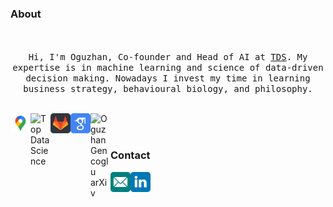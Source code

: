 
### About
<p align="center">
  <br><br>
  <samp>
    Hi, I'm Oguzhan, Co-founder and Head of AI at <a href="https://topdatascience.com/">TDS</a>. My expertise is in machine learning and science of data-driven decision making. Nowadays I invest my time in learning business strategy, behavioural biology, and philosophy.
  </samp>
  <br><br>
</p>

<a href="https://www.google.com/maps/place/Helsinki/@60.11021,24.7385081,10z/data=!3m1!4b1!4m5!3m4!1s0x46920bc796210691:0xcd4ebd843be2f763!8m2!3d60.1698557!4d24.938379">
  <img align="left" alt="Oguzhan Gencoglu Location" width="32px" src="https://raw.githubusercontent.com/edent/SuperTinyIcons/099dc12b59179d07d534069bc8551718f786d91a/images/svg/google_maps.svg" />
</a>

<a href="https://topdatascience.com/">
  <img align="left" alt="Top Data Science" width="32px" src="https://drive.google.com/uc?export=view&id=1JncAiFYy1p_D9zgHGcxuhz4pgdB4QYNS" />
</a>

<a href="https://gitlab.com/Gencoglu">
  <img align="left" alt="Oguzhan Gencoglu GitLab" width="32px" src="https://raw.githubusercontent.com/edent/SuperTinyIcons/099dc12b59179d07d534069bc8551718f786d91a/images/svg/gitlab.svg" />
</a>

<a href="https://scholar.google.fi/citations?user=p3VQ5yEAAAAJ&hl=en">
  <img align="left" alt="Oguzhan Gencoglu Google Scholar" width="32px" src="https://raw.githubusercontent.com/edent/SuperTinyIcons/099dc12b59179d07d534069bc8551718f786d91a/images/svg/google_scholar.svg" />
</a>

<a href="https://arxiv.org/search/cs?searchtype=author&query=Gencoglu%2C+O">
  <img align="left" alt="Oguzhan Gencoglu arXiv" width="32px" src="https://drive.google.com/uc?export=view&id=16l9TR-UKvVYsq_T_knIQQydDVsynEBER" />
</a>

<br><br>

### Contact

<a href="mailto:oguzhan.gencoglu@topdatascience.com">
  <img align="left" alt="Oguzhan Gencoglu email" width="32px" src="https://raw.githubusercontent.com/edent/SuperTinyIcons/099dc12b59179d07d534069bc8551718f786d91a/images/svg/email.svg" />
</a>

<a href="https://www.linkedin.com/in/ogencoglu/">
  <img align="left" alt="Oguzhan Gencoglu LinkedIn" width="32px" src="https://raw.githubusercontent.com/edent/SuperTinyIcons/099dc12b59179d07d534069bc8551718f786d91a/images/svg/linkedin.svg" />
</a>
